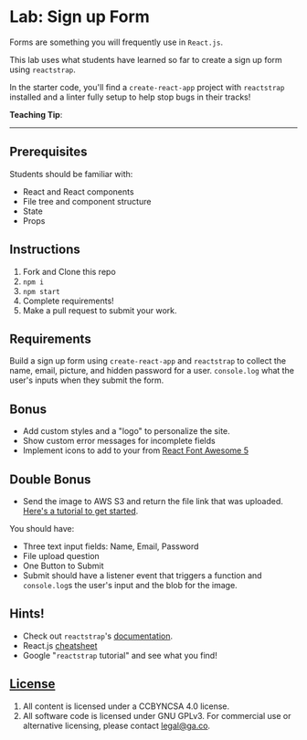 # Lab: Sign up Form

Forms are something you will frequently use in `React.js`.

This lab uses what students have learned so far to create a sign up form using `reactstrap`.

In the starter code, you'll find a `create-react-app` project with `reactstrap` installed and a linter fully setup to help stop bugs in their tracks!

**Teaching Tip**:



</aside>

---

## Prerequisites

Students should be familiar with:

-   React and React components
-   File tree and component structure
-   State
-   Props

## Instructions

1.  Fork and Clone this repo
2.  `npm i`
3.  `npm start`
4.  Complete requirements!
5.  Make a pull request to submit your work.

## Requirements

Build a sign up form using `create-react-app` and `reactstrap` to collect the name, email, picture, and hidden password for a user. `console.log` what the user's inputs when they submit the form.

## Bonus

- Add custom styles and a "logo" to personalize the site.
- Show custom error messages for incomplete fields
- Implement icons to add to your from [React Font Awesome 5](https://github.com/FortAwesome/react-fontawesome)

## Double Bonus
- Send the image to AWS S3 and return the file link that was uploaded. [Here's a tutorial to get started](https://medium.freecodecamp.org/how-to-set-up-simple-image-upload-with-node-and-aws-s3-84e609248792).

You should have:

* Three text input fields: Name, Email, Password
* File upload question
* One Button to Submit
* Submit should have a listener event that triggers a function and `console.log`s the user's input and the blob for the image.

## Hints!

- Check out `reactstrap`'s [documentation](https://github.com/reactstrap/reactstrap).
- React.js [cheatsheet](https://devhints.io/react)
- Google "`reactstrap` tutorial" and see what you find!

## [License](LICENSE)

1.  All content is licensed under a CC­BY­NC­SA 4.0 license.
1.  All software code is licensed under GNU GPLv3. For commercial use or
    alternative licensing, please contact legal@ga.co.
